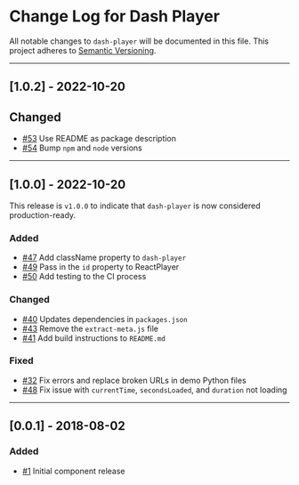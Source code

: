 # Change Log for Dash Player

All notable changes to `dash-player` will be documented in this file.
This project adheres to [Semantic Versioning](https://semver.org/).

---

## [1.0.2] - 2022-10-20

## Changed

- [#53](https://github.com/plotly/dash-player/pull/53) Use README as package description
- [#54](https://github.com/plotly/dash-player/pull/54) Bump `npm` and `node` versions

---

## [1.0.0] - 2022-10-20

This release is `v1.0.0` to indicate that `dash-player` is now considered production-ready.

### Added

- [#47](https://github.com/plotly/dash-player/pull/47) Add className property to `dash-player`
- [#49](https://github.com/plotly/dash-player/pull/49) Pass in the `id` property to ReactPlayer
- [#50](https://github.com/plotly/dash-player/pull/50) Add testing to the CI process

### Changed

- [#40](https://github.com/plotly/dash-player/pull/40) Updates dependencies in `packages.json`
- [#43](https://github.com/plotly/dash-player/pull/43) Remove the `extract-meta.js` file
- [#41](https://github.com/plotly/dash-player/pull/41) Add build instructions to `README.md`

### Fixed

- [#32](https://github.com/plotly/dash-player/pull/32) Fix errors and replace broken URLs in demo Python files
- [#48](https://github.com/plotly/dash-player/pull/48) Fix issue with `currentTime`, `secondsLoaded`, and `duration` not loading

---

## [0.0.1] - 2018-08-02

### Added

- [#1](https://github.com/plotly/dash-player/pull/1) Initial component release
